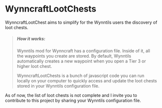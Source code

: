 # WynncraftLootChests

WynncraftLootChest aims to simplify for the Wynntils users the discovery of loot chests.

> ##### How it works:
> <p>Wynntils mod for Wynncraft has a configuration file. Inside of it, all the waypoints you create are stored. By default, Wynntils automatically creates a new waypoint when you open a Tier 3 or higher loot chest.</p>
> <p>WynncraftLootChests is a bunch of javascript code you can run locally on your computer to quickly access and update the loot chests stored in your Wynntils configuration file.</p>

As of now, the list of loot chests is not complete and I invite you to contribute to this project by sharing your Wynntils configuration file.
